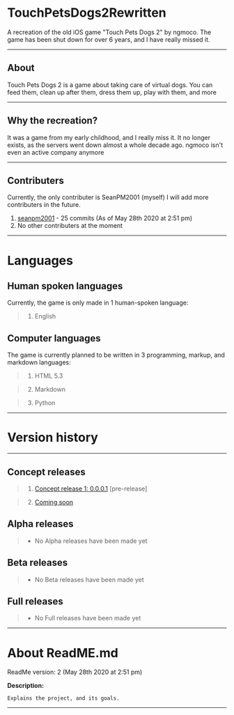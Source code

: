 # TouchPetsDogs2Rewritten
A recreation of the old iOS game "Touch Pets Dogs 2" by ngmoco. The game has been shut down for over 6 years, and I have really missed it.

---

About
-----------

Touch Pets Dogs 2 is a game about taking care of virtual dogs. You can feed them, clean up after them, dress them up, play with them, and more

---

Why the recreation?
-----------

It was a game from my early childhood, and I really miss it. It no longer exists, as the servers went down almost a whole decade ago. ngmoco isn't even an active company anymore

---

Contributers
-----------

Currently, the only contributer is SeanPM2001 (myself) I will add more contributers in the future.

1. [seanpm2001](https://github.com/seanpm2001/) - 25 commits (As of May 28th 2020 at 2:51 pm)
2. No other contributers at the moment

---

# Languages

Human spoken languages
-----------

Currently, the game is only made in 1 human-spoken language:

> 1. English

Computer languages
-----------

The game is currently planned to be written in 3 programming, markup, and markdown languages:

> 1. HTML 5.3 

> 2. Markdown

> 3. Python

---

# Version history

---

Concept releases
-----------

> 1. [Concept release 1: 0.0.0.1](https://github.com/seanpm2001/TouchPetsDogs2Rewritten/tree/V0.0.0.1) [pre-release]

> 2. [Coming soon](https://www.example.com)

Alpha releases
-----------

> * No Alpha releases have been made yet

Beta releases
-----------

> * No Beta releases have been made yet

Full releases
-----------

> * No Full releases have been made yet

---

# About ReadME.md

ReadMe version: 2 (May 28th 2020 at 2:51 pm)

**Description:**

`Explains the project, and its goals.`

---

